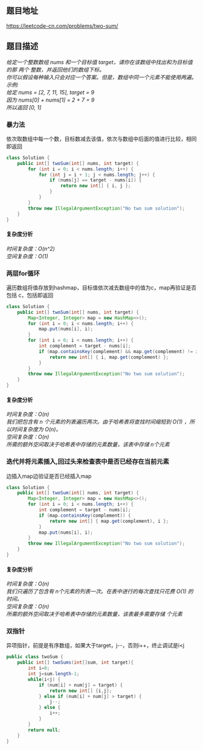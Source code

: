 ## 题目地址
https://leetcode-cn.com/problems/two-sum/
## 题目描述
*给定一个整数数组 nums 和一个目标值 target，请你在该数组中找出和为目标值的那 两个 整数，并返回他们的数组下标。  
你可以假设每种输入只会对应一个答案。但是，数组中同一个元素不能使用两遍。  
示例:  
给定 nums = [2, 7, 11, 15], target = 9  
因为 nums[0] + nums[1] = 2 + 7 = 9  
所以返回 [0, 1]*

### 暴力法
依次取数组中每一个数，目标数减去该值，依次与数组中后面的值进行比较，相同即返回
```java
class Solution {
    public int[] twoSum(int[] nums, int target) {
        for (int i = 0; i < nums.length; i++) {
            for (int j = i + 1; j < nums.length; j++) {
                if (nums[j] == target - nums[i]) {
                    return new int[] { i, j };
                }
            }
        }
        throw new IllegalArgumentException("No two sum solution");
    }
}
```
#### 复杂度分析
*时间复杂度：O(n^2)*  
*空间复杂度：O(1)*

### 两层for循环
遍历数组将值存放到hashmap，目标值依次减去数组中的值为c，map再验证是否包括 c，包括即返回
```java
class Solution {
    public int[] twoSum(int[] nums, int target) {
        Map<Integer, Integer> map = new HashMap<>();
        for (int i = 0; i < nums.length; i++) {
            map.put(nums[i], i);
        }
        for (int i = 0; i < nums.length; i++) {
            int complement = target - nums[i];
            if (map.containsKey(complement) && map.get(complement) != i) {
                return new int[] { i, map.get(complement) };
            }
        }
        throw new IllegalArgumentException("No two sum solution");
    }
}
```
#### 复杂度分析
*时间复杂度：O(n)  
我们把包含有 n 个元素的列表遍历两次。由于哈希表将查找时间缩短到 O(1) ，所以时间复杂度为 O(n)。  
空间复杂度：O(n)  
所需的额外空间取决于哈希表中存储的元素数量，该表中存储 n个元素*

### 迭代并将元素插入,回过头来检查表中是否已经存在当前元素
边插入map边验证是否已经插入map
```java
class Solution {
    public int[] twoSum(int[] nums, int target) {
        Map<Integer, Integer> map = new HashMap<>();
        for (int i = 0; i < nums.length; i++) {
            int complement = target - nums[i];
            if (map.containsKey(complement)) {
                return new int[] { map.get(complement), i };
            }
            map.put(nums[i], i);
        }
        throw new IllegalArgumentException("No two sum solution");
    }
}
```
#### 复杂度分析
*时间复杂度：O(n)  
我们只遍历了包含有 n个元素的列表一次。在表中进行的每次查找只花费 O(1) 的时间。  
空间复杂度：O(n)  
所需的额外空间取决于哈希表中存储的元素数量，该表最多需要存储 个元素*

### 双指针
异项指针，前提是有序数组，如果大于target，j--，否则i++，终止调试是i<j
```java
public class twoSum {
    public int[] twoSums(int[]sum, int target){
        int i=0;
        int j=sum.length-1;
        while(i<j) {
            if (num[i] + num[j] = target) {
                return new int[] {i,j};
            } else if (num[i] + num[j] > target) {
                j--;
            } else {
                i++;
            }
        }
        return null;
    }
}
```
